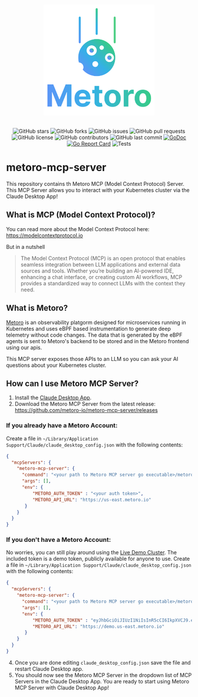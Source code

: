 <div align="center">
<img src="./resources/Metoro_square.svg" height="300" alt="Metoro MCP Logo">
</div>
<br/>
<div align="center">

![GitHub stars](https://img.shields.io/github/stars/metoro-io/metoro-mcp-server?style=social)
![GitHub forks](https://img.shields.io/github/forks/metoro-io/metoro-mcp-server?style=social)
![GitHub issues](https://img.shields.io/github/issues/metoro-io/metoro-mcp-server)
![GitHub pull requests](https://img.shields.io/github/issues-pr/metoro-io/metoro-mcp-server)
![GitHub license](https://img.shields.io/github/license/metoro-io/metoro-mcp-server)
![GitHub contributors](https://img.shields.io/github/contributors/metoro-io/metoro-mcp-server)
![GitHub last commit](https://img.shields.io/github/last-commit/metoro-io/metoro-mcp-server)
[![GoDoc](https://pkg.go.dev/badge/github.com/metoro-io/metoro-mcp-server.svg)](https://pkg.go.dev/github.com/metoro-io/metoro-mcp-server)
[![Go Report Card](https://goreportcard.com/badge/github.com/metoro-io/metoro-mcp-server)](https://goreportcard.com/report/github.com/metoro-io/metoro-mcp-server)
![Tests](https://github.com/metoro-io/metoro-mcp-server/actions/workflows/go-test.yml/badge.svg)

</div>

# metoro-mcp-server
This repository contains th Metoro MCP (Model Context Protocol) Server. This MCP Server allows you to interact with your Kubernetes cluster via the Claude Desktop App!

## What is MCP (Model Context Protocol)? 
You can read more about the Model Context Protocol here: https://modelcontextprotocol.io

But in a nutshell
> The Model Context Protocol (MCP) is an open protocol that enables seamless integration between LLM applications and external data sources and tools. Whether you’re building an AI-powered IDE, enhancing a chat interface, or creating custom AI workflows, MCP provides a standardized way to connect LLMs with the context they need.

## What is Metoro?
[Metoro](https://metoro.io/) is an observability platgorm designed for microservices running in Kubernetes and uses eBPF based instrumentation to generate deep telemetry without code changes.
The data that is generated by the eBPF agents is sent to Metoro's backend to be stored and in the Metoro frontend using our apis.

This MCP server exposes those APIs to an LLM so you can ask your AI questions about your Kubernetes cluster.

## How can I use Metoro MCP Server? 
1. Install the [Claude Desktop App](https://claude.ai/download).
2. Download the Metoro MCP Server from the latest release: https://github.com/metoro-io/metoro-mcp-server/releases

### If you already have a Metoro Account:
Create a file in `~/Library/Application Support/Claude/claude_desktop_config.json` with the following contents:
```json
{
  "mcpServers": {
    "metoro-mcp-server": {
      "command": "<your path to Metoro MCP server go executable>/metoro-mcp-server",
      "args": [],
      "env": {
          "METORO_AUTH_TOKEN" : "<your auth token>",
          "METORO_API_URL": "https://us-east.metoro.io"
       }
    }
  }
}
```

### If you don't have a Metoro Account:
No worries, you can still play around using the [Live Demo Cluster](https://demo.us-east.metoro.io/).
The included token is a demo token, publicly available for anyone to use.
   Create a file in `~/Library/Application Support/Claude/claude_desktop_config.json` with the following contents:
```json
{
  "mcpServers": {
    "metoro-mcp-server": {
      "command": "<your path to Metoro MCP server go executable>/metoro-mcp-server",
      "args": [],
      "env": {
          "METORO_AUTH_TOKEN" : "eyJhbGciOiJIUzI1NiIsInR5cCI6IkpXVCJ9.eyJjdXN0b21lcklkIjoiOThlZDU1M2QtYzY4ZC00MDRhLWFhZjItNDM2ODllNWJiMGUzIiwiZW1haWwiOiJ0ZXN0QGNocmlzYmF0dGFyYmVlLmNvbSIsImV4cCI6MTgyMTI0NzIzN30.7G6alDpcZh_OThYj293Jce5rjeOBqAhOlANR_Fl5auw",
          "METORO_API_URL": "https://demo.us-east.metoro.io"
       }
    }
  }
}
```

4. Once you are done editing `claude_desktop_config.json` save the file and restart Claude Desktop app.
5. You should now see the Metoro MCP Server in the dropdown list of MCP Servers in the Claude Desktop App. You are ready to start using Metoro MCP Server with Claude Desktop App!


